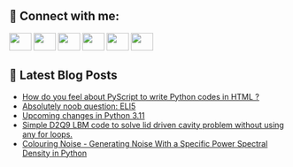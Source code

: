 ## 🔎 Connect with me:
[<img height="32" width="40" src="https://cdn.jsdelivr.net/npm/simple-icons@v5/icons/telegram.svg" />](https://t.me/bullbesh)
[<img height="32" width="40" src="https://cdn.jsdelivr.net/npm/simple-icons@v5/icons/vk.svg" />](https://vk.com/bullbesh)
[<img height="32" width="40" src="https://cdn.jsdelivr.net/npm/simple-icons@v5/icons/twitter.svg" />](https://twitter.com/bullbesh1)
[<img height="32" width="40" src="https://cdn.jsdelivr.net/npm/simple-icons@v5/icons/instagram.svg" />](https://www.instagram.com/bullbesh)
[<img height="32" width="40" src="https://cdn.jsdelivr.net/npm/simple-icons@v5/icons/reddit.svg" />](https://www.reddit.com/user/bullbesh)
[<img height="32" width="40" src="https://cdn.jsdelivr.net/npm/simple-icons@v5/icons/youtube.svg" />](https://www.youtube.com/channel/UCtfjRs6uzgq5mfm8S06WTcg)

## 📕 Latest Blog Posts
<!-- BLOG-POST-LIST:START -->
- [How do you feel about PyScript to write Python codes in HTML ?](https://www.reddit.com/r/Python/comments/vdipfj/how_do_you_feel_about_pyscript_to_write_python/)
- [Absolutely noob question: ELI5](https://www.reddit.com/r/Python/comments/vdidov/absolutely_noob_question_eli5/)
- [Upcoming changes in Python 3.11](https://www.reddit.com/r/Python/comments/vdfsel/upcoming_changes_in_python_311/)
- [Simple D2Q9 LBM code to solve lid driven cavity problem without using any for loops.](https://www.reddit.com/r/Python/comments/vdfdvc/simple_d2q9_lbm_code_to_solve_lid_driven_cavity/)
- [Colouring Noise - Generating Noise With a Specific Power Spectral Density in Python](https://www.reddit.com/r/Python/comments/vddy0u/colouring_noise_generating_noise_with_a_specific/)
<!-- BLOG-POST-LIST:END -->
